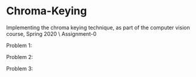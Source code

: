 # Chroma-Keying
Implementing the chroma keying technique, as part of the computer vision course, Spring 2020 \\
Assignment-0

Problem 1:

Problem 2:

Problem 3:
